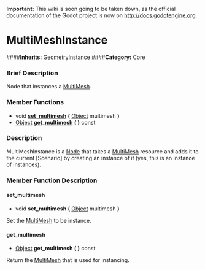 **Important:** This wiki is soon going to be taken down, as the official documentation of the Godot project is now on http://docs.godotengine.org.

#  MultiMeshInstance  
####**Inherits:** [GeometryInstance](class_geometryinstance)
####**Category:** Core

###  Brief Description  
Node that instances a [MultiMesh](class_multimesh).

###  Member Functions 
  * void  **[set&#95;multimesh](#set_multimesh)**  **(** [Object](class_object) multimesh  **)**
  * [Object](class_object)  **[get&#95;multimesh](#get_multimesh)**  **(** **)** const

###  Description  
MultiMeshInstance is a [Node](class_node) that takes a [MultiMesh](class_multimesh) resource and adds it to the current [Scenario] by creating an instance of it (yes, this is an instance of instances).

###  Member Function Description  

#### <a name="set_multimesh">set_multimesh</a>
  * void  **set&#95;multimesh**  **(** [Object](class_object) multimesh  **)**

Set the [MultiMesh](class_multimesh) to be instance.

#### <a name="get_multimesh">get_multimesh</a>
  * [Object](class_object)  **get&#95;multimesh**  **(** **)** const

Return the [MultiMesh](class_multimesh) that is used for instancing.
